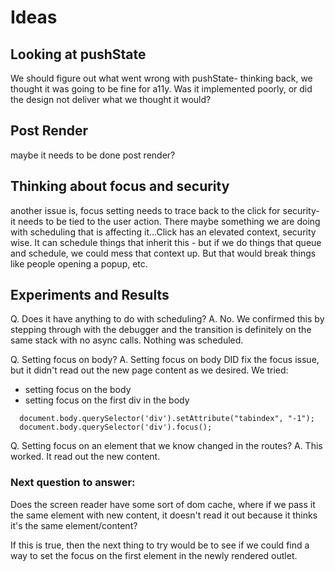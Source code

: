 # Ideas

## Looking at pushState
We should figure out what went wrong with pushState- thinking back, we thought it was going to be fine for a11y. Was it implemented poorly, or did the design not deliver what we thought it would?

## Post Render
maybe it needs to be done post render?

## Thinking about focus and security
another issue is, focus setting needs to trace back to the click for security- it needs to be tied to the user action. 
There maybe something we are doing with scheduling that is affecting it...Click has an elevated context, security wise. It can schedule things that inherit this - but if we do things that queue and schedule, we could mess that context up. But that would break things like people opening a popup, etc.

## Experiments and Results

Q. Does it have anything to do with scheduling?
A. No. We confirmed this by stepping through with the debugger and the transition is definitely on the same stack with no async calls. Nothing was scheduled. 

Q. Setting focus on body?
A. Setting focus on body DID fix the focus issue, but it didn't read out the new page content as we desired. 
We tried: 
- setting focus on the body
- setting focus on the first div in the body 

```
  document.body.querySelector('div').setAttribute("tabindex", "-1");
  document.body.querySelector('div').focus();
```

Q. Setting focus on an element that we know changed in the routes?
A. This worked. It read out the new content. 

### Next question to answer: 

Does the screen reader have some sort of dom cache, where if we pass it the same element with new content, it doesn't read it out because it thinks it's the same element/content? 

If this is true, then the next thing to try would be to see if we could find a way to set the focus on the first element in the newly rendered outlet.
